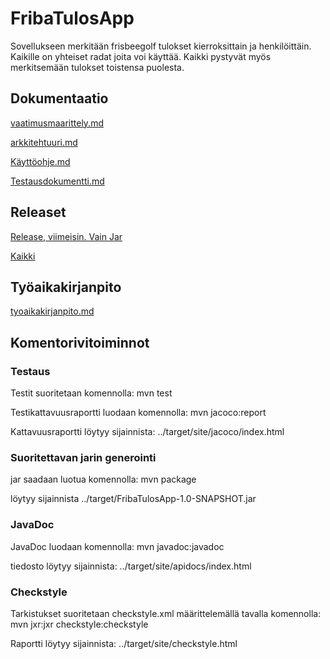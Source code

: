 # FribaTulosApp

Sovellukseen merkitään frisbeegolf tulokset kierroksittain ja henkilöittäin. Kaikille on yhteiset radat joita voi käyttää. Kaikki pystyvät myös merkitsemään tulokset toistensa puolesta.



## Dokumentaatio
[vaatimusmaarittely.md](https://github.com/Kahvipuu/ot-harjoitustyo/blob/master/Dokumentointi/vaatimusmaarittely.md)

[arkkitehtuuri.md](https://github.com/Kahvipuu/ot-harjoitustyo/blob/master/Dokumentointi/arkkitehtuuri.md)

[Käyttöohje.md](https://github.com/Kahvipuu/ot-harjoitustyo/blob/master/Dokumentointi/Kayttoohje.md)

[Testausdokumentti.md](https://github.com/Kahvipuu/ot-harjoitustyo/blob/master/Dokumentointi/Testausdokumentti.md)

## Releaset
[Release, viimeisin. Vain Jar](https://github.com/Kahvipuu/ot-harjoitustyo/releases/download/1b/FribaTulosApp-1.0-SNAPSHOT.jar)

[Kaikki](https://github.com/Kahvipuu/ot-harjoitustyo/releases)

## Työaikakirjanpito
[tyoaikakirjanpito.md](https://github.com/Kahvipuu/ot-harjoitustyo/blob/master/Dokumentointi/tyoaikakirjanpito.md)

## Komentorivitoiminnot

### Testaus
Testit suoritetaan komennolla:
mvn test

Testikattavuusraportti luodaan komennolla:
mvn jacoco:report

Kattavuusraportti löytyy sijainnista: 
../target/site/jacoco/index.html

### Suoritettavan jarin generointi
jar saadaan luotua komennolla:
mvn package

löytyy sijainnista
../target/FribaTulosApp-1.0-SNAPSHOT.jar

### JavaDoc
JavaDoc luodaan komennolla:
mvn javadoc:javadoc

tiedosto löytyy sijainnista:
../target/site/apidocs/index.html

### Checkstyle
Tarkistukset suoritetaan checkstyle.xml määrittelemällä tavalla komennolla:
mvn jxr:jxr checkstyle:checkstyle

Raportti löytyy sijainnista:
../target/site/checkstyle.html

